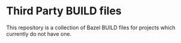 # Third Party BUILD files

This repository is a collection of Bazel BUILD files for projects which
currently do not have one.